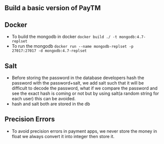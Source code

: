 ## Build a basic version of PayTM

## Docker

- To build the mongodb in docker `docker build ./ -t mongodb:4.7-replset`
- To run the mongodb `docker run --name mongodb-replset -p 27017:27017 -d mongodb:4.7-replset`

## Salt

- Before storing the password in the database developers hash the password with the password+salt, we add salt such that it will be difficult to decode the password, what if we compare the password and see the exact hash is coming or not but by using salt(a random string for each user) this can be avoided.
- hash and salt both are stored in the db

## Precision Errors

- To avoid precision errors in payment apps, we never store the money in float we always convert it into integer then store it.
